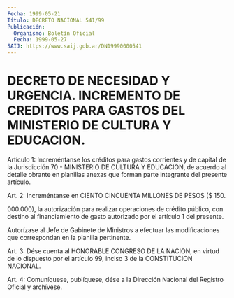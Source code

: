 ```yaml
---
Fecha: 1999-05-21
Título: DECRETO NACIONAL 541/99
Publicación:
  Organismo: Boletín Oficial
  Fecha: 1999-05-27
SAIJ: https://www.saij.gob.ar/DN19990000541
---
```

# DECRETO DE NECESIDAD Y URGENCIA. INCREMENTO DE CREDITOS PARA GASTOS DEL MINISTERIO DE CULTURA Y EDUCACION.

<a id="1"></a>
Artículo 1: Increméntanse los créditos para gastos corrientes y de capital de la Jurisdicción 70 - MINISTERIO DE CULTURA  Y EDUCACION, de acuerdo al detalle obrante en planillas anexas que forman  parte integrante del presente artículo.

<a id="2"></a>
Art. 2: Increméntanse en CIENTO CINCUENTA MILLONES DE PESOS ($ 150.

000.000),  la  autorización  para  realizar  operaciones de crédito público, con destino al financiamiento de gasto  autorizado  por el artículo 1 del presente.

Autorízase  al  Jefe  de  Gabinete  de  Ministros  a  efectuar  las modificaciones    que    correspondan  en  la  planilla  pertinente.

<a id="3"></a>
Art. 3: Dése cuenta al HONORABLE  CONGRESO DE LA NACION, en virtud de lo dispuesto por el artículo 99,  inciso  3  de  la CONSTITUCION NACIONAL.

<a id="4"></a>
Art. 4: Comuníquese, publíquese, dése a la Dirección  Nacional del Registro Oficial y archívese.